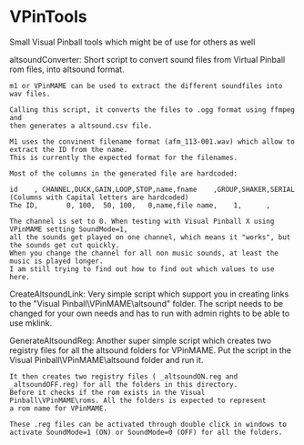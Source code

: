 # VPinTools
Small Visual Pinball tools which might be of use for others as well

altsoundConverter:
    Short script to convert sound files from Virtual Pinball rom files, into altsound format.
    
    m1 or VPinMAME can be used to extract the different soundfiles into wav files. 
    
    Calling this script, it converts the files to .ogg format using ffmpeg and 
    then generates a altsound.csv file.
    
    M1 uses the convinent filename format (afm_113-001.wav) which allow to extract the ID from the name.
    This is currently the expected format for the filenames.
    
    Most of the columns in the generated file are hardcoded:

    id    , CHANNEL,DUCK,GAIN,LOOP,STOP,name,fname    ,GROUP,SHAKER,SERIAL (Columns with Capital letters are hardcoded)
    The ID,       0, 100,  50, 100,   0,name,file name,    1,      ,
    
    The channel is set to 0. When testing with Visual Pinball X using VPinMAME setting SoundMode=1,
    all the sounds get played on one channel, which means it "works", but the sounds get cut quickly. 
    When you change the channel for all non music sounds, at least the music is played longer.
    I am still trying to find out how to find out which values to use here.

CreateAltsoundLink:
	Very simple script which support you in creating links to the "Visual Pinball\VPinMAME\altsound" folder.
	The script needs to be changed for your own needs and has to run with admin rights to be able to use mklink.

GenerateAltsoundReg:
	Another super simple script which creates two registry files for all the altsound folders for VPinMAME.
	Put the script in the Visual Pinball\VPinMAME\altsound folder and run it.
	
	It then creates two registry files ( _altsoundON.reg and _altsoundOFF.reg) for all the folders in this directory.
	Before it checks if the rom exists in the Visual Pinball\VPinMAME\roms. All the folders is expected to represent 
	a rom name for VPinMAME.

	These .reg files can be activated through double click in windows to activate SoundMode=1 (ON) or SoundMode=0 (OFF) for all the folders.

